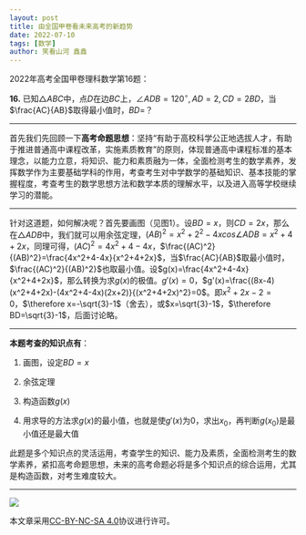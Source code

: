 ```yaml
---
layout: post
title: 由全国甲卷看未来高考的新趋势
date: 2022-07-10
tags: [数学]
author: 笑看山河 鑫鑫
---
```


2022年高考全国甲卷理科数学第16题：

**16.** 已知$\triangle ABC$中，点$D$在边$BC$上，$\angle ADB=120^{\circ},AD=2,CD=2BD$，当$\frac{AC}{AB}$取得最小值时，$BD$=？

---

首先我们先回顾一下**高考命题思想**：坚持“有助于高校科学公正地选拔人才，有助于推进普通高中课程改革，实施素质教育”的原则，体现普通高中课程标准的基本理念，以能力立意，将知识、能力和素质融为一体，全面检测考生的数学素养，发挥数学作为主要基础学科的作用，考查考生对中学数学的基础知识、基本技能的掌握程度，考查考生的数学思想方法和数学本质的理解水平，以及进入高等学校继续学习的潜能。

---

针对这道题，如何解决呢？首先要画图（见图1）。设$BD=x$，则$CD=2x$，那么在$\triangle ADB$中，我们就可以用余弦定理，$(AB)^2=x^2+2^2-4xcos \angle ADB=x^2+4+2x$，同理可得，$(AC)^2=4x^2+4-4x$，$\frac{(AC)^2}{(AB)^2}=\frac{4x^2+4-4x}{x^2+4+2x}$，当$\frac{AC}{AB}$取最小值时，$\frac{(AC)^2}{(AB)^2}$也取最小值。设$g(x)=\frac{4x^2+4-4x}{x^2+4+2x}$，那么转换为求$g(x)$的极值。$g'(x)=0$，$g'(x)=\frac{(8x-4)(x^2+4+2x)-(4x^2+4-4x)(2x+2)}{(x^2+4+2x)^2}=0$。即$x^2+2x-2=0$，$\therefore x=-\sqrt{3}-1$（舍去），或$x=\sqrt{3}-1$，$\therefore BD=\sqrt{3}-1$，后面讨论略。

---

**本题考查的知识点有**：

1. 画图，设定$BD=x$

2. 余弦定理

3. 构造函数$g(x)$

4. 用求导的方法求$g(x)$的最小值，也就是使$g'(x)$为0，求出$x_0$，再判断$g(x_0)$是最小值还是最大值

此题是多个知识点的灵活运用，考查学生的知识、能力及素质，全面检测考生的数学素养，紧扣高考命题思想，未来的高考命题必将是多个知识点的综合运用，尤其是构造函数，对考生难度较大。

---

![](https://licensebuttons.net/l/by-nc-sa/3.0/88x31.png)

本文章采用[CC-BY-NC-SA 4.0](https://creativecommons.org/licenses/by-nc-sa/4.0/)协议进行许可。
